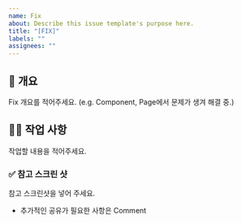 ```yaml
---
name: Fix
about: Describe this issue template's purpose here.
title: "[FIX]"
labels: ""
assignees: ""
---
```


## 📌 개요

Fix 개요를 적어주세요. (e.g. Component, Page에서 문제가 생겨 해결 중.)

## 👩‍💻 작업 사항

작업할 내용을 적어주세요.

### ✅ 참고 스크린 샷

참고 스크린샷을 넣어 주세요.

- 추가적인 공유가 필요한 사항은 Comment
